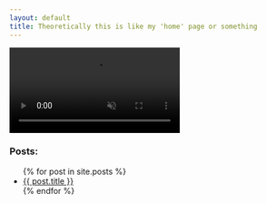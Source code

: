 ```yaml
---
layout: default
title: Theoretically this is like my 'home' page or something
---
```


<video autoplay muted loop>
<source src="/img/handshands_small.webm" type="video/webm">
</video>

### Posts:

<ul>
  {% for post in site.posts %}
    <li>
      <a href="{{ post.url }}">{{ post.title }}</a>
    </li>
  {% endfor %}
</ul>

